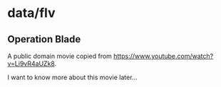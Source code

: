 data/flv
========


Operation Blade
---------------

A public domain movie copied from <https://www.youtube.com/watch?v=Li9vR4aUZk8>.

I want to know more about this movie later...
